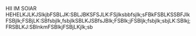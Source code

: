 HII IM SOlAR HEHELKJLKJSlkjbFSBLJK:SBLJBKSFSJLK:FSjlksbbfsjlk;sFBkFSBLKSSBFJlkFSBjlk;FSBjLK:SBfsbjlk,fsbjlkSBLKJSBfsJBlk;FSBlk;jFSBljk;fsbjlk;sbjLK:SBlkj;FRSBLKJ:SBlnkmFSBlkjFSBjLKjlk;sb

